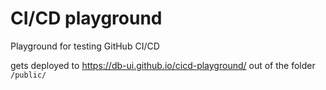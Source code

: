 # CI/CD playground

Playground for testing GitHub CI/CD

gets deployed to https://db-ui.github.io/cicd-playground/ out of the folder `/public/`
